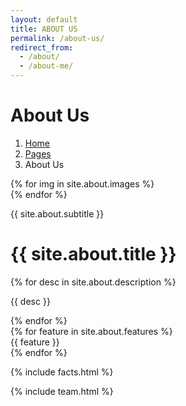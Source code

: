 ```yaml
---
layout: default
title: ABOUT US
permalink: /about-us/
redirect_from:
  - /about/
  - /about-me/
---
```

    
<!-- Header Start -->
<div class="container-fluid hero-header bg-light py-5 mb-5">
        <div class="container py-5">
            <div class="row g-5 align-items-center">
                <div class="col-lg-6">
                    <h1 class="display-4 mb-3 animated slideInDown">About Us</h1>
                    <nav aria-label="breadcrumb animated slideInDown">
                        <ol class="breadcrumb mb-0">
                            <li class="breadcrumb-item"><a href="/">Home</a></li>
                            <li class="breadcrumb-item"><a href="/pages">Pages</a></li>
                            <li class="breadcrumb-item active" aria-current="page">About Us</li>
                        </ol>
                    </nav>
                </div>
                <div class="col-lg-6 animated fadeIn">
                    <div class="row g-3">
                        <div class="col-6 text-end">
                            <img class="img-fluid bg-white p-3 w-100" src="{% site.images.hero_1 %}" alt="">
                        </div>
                        <div class="col-6">
                            <img class="img-fluid bg-white p-3 w-100" src="{% site.images.hero_2 %}" alt="">
                        </div>
                    </div>
                </div>
            </div>
        </div>
</div>
<!-- Header End -->


<!-- About Start -->
<div class="container-xxl py-5">
  <div class="container">
    <div class="row g-5">
      <div class="col-lg-6 wow fadeInUp" data-wow-delay="0.1s">
        <div class="row g-3 img-twice position-relative h-100">
          {% for img in site.about.images %}
          <div class="col-6 {% if img.position == 'bottom' %}align-self-end{% endif %}">
            <img class="img-fluid bg-light p-3" src="{{ img.src }}" alt="">
          </div>
          {% endfor %}
        </div>
      </div>
      <div class="col-lg-6 wow fadeInUp" data-wow-delay="0.5s">
        <div class="h-100">
          <p class="text-primary text-uppercase mb-2">{{ site.about.subtitle }}</p>
          <h1 class="display-6 mb-4">{{ site.about.title }}</h1>
          {% for desc in site.about.description %}
          <p>{{ desc }}</p>
          {% endfor %}
          <div class="row g-2 mb-4">
            {% for feature in site.about.features %}
            <div class="col-sm-6">
              <i class="fa fa-check text-primary me-3"></i>{{ feature }}
            </div>
            {% endfor %}
          </div>
        </div>
      </div>
    </div>
  </div>
</div>
<!-- About End -->



<!-- Facts Start -->
{% include facts.html %}
<!-- Facts End -->

{% include team.html %}

<!-- Team End -->
